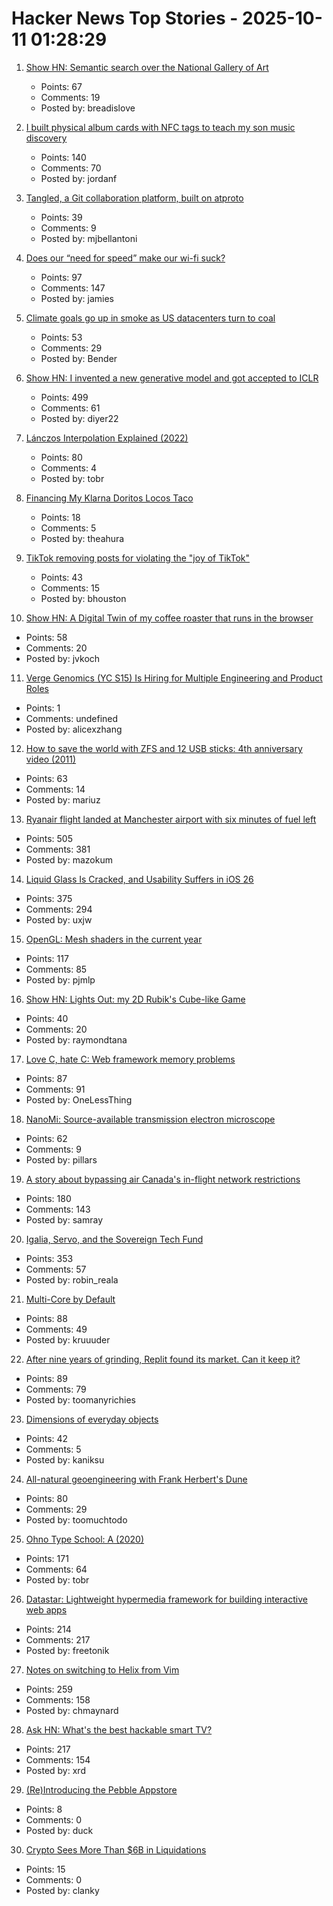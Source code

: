 # Hacker News Top Stories - 2025-10-11 01:28:29

1. [Show HN: Semantic search over the National Gallery of Art](https://nga.demo.mixedbread.com/)
   - Points: 67
   - Comments: 19
   - Posted by: breadislove

2. [I built physical album cards with NFC tags to teach my son music discovery](https://fulghum.io/album-cards)
   - Points: 140
   - Comments: 70
   - Posted by: jordanf

3. [Tangled, a Git collaboration platform, built on atproto](https://blog.tangled.org/intro)
   - Points: 39
   - Comments: 9
   - Posted by: mjbellantoni

4. [Does our “need for speed” make our wi-fi suck?](https://orb.net/blog/does-speed-make-wifi-suck)
   - Points: 97
   - Comments: 147
   - Posted by: jamies

5. [Climate goals go up in smoke as US datacenters turn to coal](https://www.theregister.com/2025/10/10/datacenter_coal_power/)
   - Points: 53
   - Comments: 29
   - Posted by: Bender

6. [Show HN: I invented a new generative model and got accepted to ICLR](https://discrete-distribution-networks.github.io/)
   - Points: 499
   - Comments: 61
   - Posted by: diyer22

7. [Lánczos Interpolation Explained (2022)](https://mazzo.li/posts/lanczos.html)
   - Points: 80
   - Comments: 4
   - Posted by: tobr

8. [Financing My Klarna Doritos Locos Taco](https://theahura.substack.com/p/tech-things-financing-my-klarna-doritos)
   - Points: 18
   - Comments: 5
   - Posted by: theahura

9. [TikTok removing posts for violating the "joy of TikTok"](https://twitter.com/prem_thakker/status/1976786912154386828/)
   - Points: 43
   - Comments: 15
   - Posted by: bhouston

10. [Show HN: A Digital Twin of my coffee roaster that runs in the browser](https://autoroaster.com/)
   - Points: 58
   - Comments: 20
   - Posted by: jvkoch

11. [Verge Genomics (YC S15) Is Hiring for Multiple Engineering and Product Roles](undefined)
   - Points: 1
   - Comments: undefined
   - Posted by: alicexzhang

12. [How to save the world with ZFS and 12 USB sticks: 4th anniversary video (2011)](https://constantin.glez.de/posts/2011-01-24-how-to-save-the-world-with-zfs-and-12-usb-sticks-4th-anniversary-video-re-release-edition/)
   - Points: 63
   - Comments: 14
   - Posted by: mariuz

13. [Ryanair flight landed at Manchester airport with six minutes of fuel left](https://www.theguardian.com/business/2025/oct/10/ryanair-flight-landed-at-manchester-airport-with-six-minutes-of-fuel-left-flight-log-suggests)
   - Points: 505
   - Comments: 381
   - Posted by: mazokum

14. [Liquid Glass Is Cracked, and Usability Suffers in iOS 26](https://www.nngroup.com/articles/liquid-glass/)
   - Points: 375
   - Comments: 294
   - Posted by: uxjw

15. [OpenGL: Mesh shaders in the current year](https://www.supergoodcode.com/mesh-shaders-in-the-current-year/)
   - Points: 117
   - Comments: 85
   - Posted by: pjmlp

16. [Show HN: Lights Out: my 2D Rubik's Cube-like Game](https://raymondtana.github.io/projects/pages/Lights_Out.html)
   - Points: 40
   - Comments: 20
   - Posted by: raymondtana

17. [Love C, hate C: Web framework memory problems](https://alew.is/lava.html)
   - Points: 87
   - Comments: 91
   - Posted by: OneLessThing

18. [NanoMi: Source-available transmission electron microscope](https://nanomi.org/)
   - Points: 62
   - Comments: 9
   - Posted by: pillars

19. [A story about bypassing air Canada's in-flight network restrictions](https://ramsayleung.github.io/en/post/2025/a_story_about_bypassing_air_canadas_in-flight_network_restrictions/)
   - Points: 180
   - Comments: 143
   - Posted by: samray

20. [Igalia, Servo, and the Sovereign Tech Fund](https://www.igalia.com/2025/10/09/Igalia,-Servo,-and-the-Sovereign-Tech-Fund.html)
   - Points: 353
   - Comments: 57
   - Posted by: robin_reala

21. [Multi-Core by Default](https://www.rfleury.com/p/multi-core-by-default)
   - Points: 88
   - Comments: 49
   - Posted by: kruuuder

22. [After nine years of grinding, Replit found its market. Can it keep it?](https://techcrunch.com/2025/10/02/after-nine-years-of-grinding-replit-finally-found-its-market-can-it-keep-it/)
   - Points: 89
   - Comments: 79
   - Posted by: toomanyrichies

23. [Dimensions of everyday objects](https://www.dimensions.com/)
   - Points: 42
   - Comments: 5
   - Posted by: kaniksu

24. [All-natural geoengineering with Frank Herbert's Dune](https://www.governance.fyi/p/all-natural-geoengineering-with-frank)
   - Points: 80
   - Comments: 29
   - Posted by: toomuchtodo

25. [Ohno Type School: A (2020)](https://ohnotype.co/blog/ohno-type-school-a)
   - Points: 171
   - Comments: 64
   - Posted by: tobr

26. [Datastar: Lightweight hypermedia framework for building interactive web apps](https://data-star.dev/)
   - Points: 214
   - Comments: 217
   - Posted by: freetonik

27. [Notes on switching to Helix from Vim](https://jvns.ca/blog/2025/10/10/notes-on-switching-to-helix-from-vim/)
   - Points: 259
   - Comments: 158
   - Posted by: chmaynard

28. [Ask HN: What's the best hackable smart TV?](undefined)
   - Points: 217
   - Comments: 154
   - Posted by: xrd

29. [(Re)Introducing the Pebble Appstore](https://ericmigi.com/blog/re-introducing-the-pebble-appstore/)
   - Points: 8
   - Comments: 0
   - Posted by: duck

30. [Crypto Sees More Than $6B in Liquidations](https://www.bloomberg.com/news/articles/2025-10-10/crypto-sees-more-than-3-billion-in-liquidations-in-past-hour)
   - Points: 15
   - Comments: 0
   - Posted by: clanky


